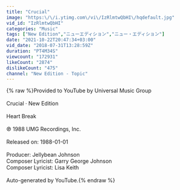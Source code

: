 ```yaml
---
title: "Crucial"
image: "https:\/\/i.ytimg.com\/vi\/IzRlmtwQbHI\/hqdefault.jpg"
vid_id: "IzRlmtwQbHI"
categories: "Music"
tags: ["New Edition","ニューエディション","ニュー・エディション"]
date: "2021-10-22T20:47:34+03:00"
vid_date: "2018-07-31T13:28:59Z"
duration: "PT4M34S"
viewcount: "172931"
likeCount: "2874"
dislikeCount: "475"
channel: "New Edition - Topic"
---
```

{% raw %}Provided to YouTube by Universal Music Group<br /><br />Crucial · New Edition<br /><br />Heart Break<br /><br />℗ 1988 UMG Recordings, Inc.<br /><br />Released on: 1988-01-01<br /><br />Producer: Jellybean Johnson<br />Composer  Lyricist: Garry George Johnson<br />Composer  Lyricist: Lisa Keith<br /><br />Auto-generated by YouTube.{% endraw %}
